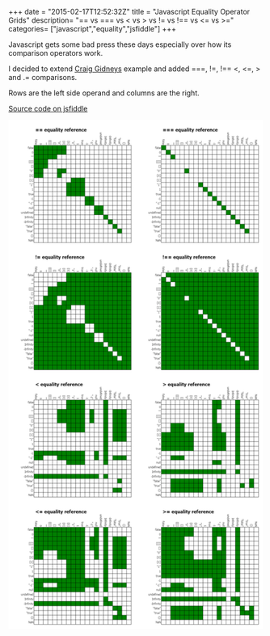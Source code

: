 +++
date = "2015-02-17T12:52:32Z"
title = "Javascript Equality Operator Grids"
description= "== vs === vs < vs > vs != vs !== vs <= vs >="
categories= ["javascript","equality","jsfiddle"]
+++


Javascript gets some bad press these days especially over how its comparison operators work. 

I decided to extend [Craig Gidneys](http://strilanc.com/visualization/2014/03/27/Better-JS-Equality-Table.html) example and added ===, !=, !== <, <=, > and .= comparisons. 

Rows are the left side operand and columns are the right.

[Source code on jsfiddle](https://jsfiddle.net/SecretDeveloper/1zywbpLL/)

<img src="./js_equality.png" title="JS equality operator grids" />